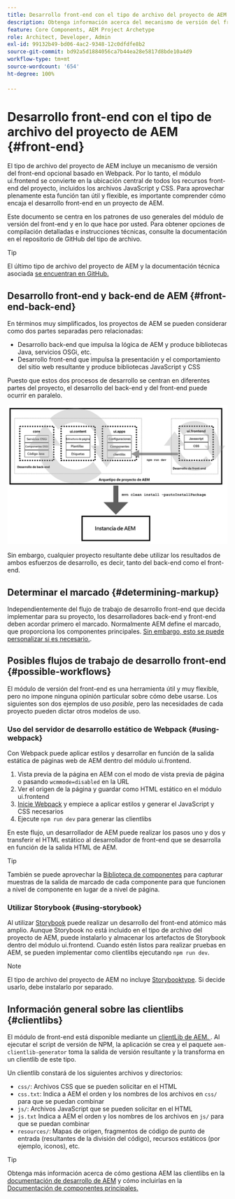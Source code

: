 ```yaml
---
title: Desarrollo front-end con el tipo de archivo del proyecto de AEM
description: Obtenga información acerca del mecanismo de versión del front-end opcional del tipo de archivo del proyecto de AEM basado en Webpack.
feature: Core Components, AEM Project Archetype
role: Architect, Developer, Admin
exl-id: 99132b49-bd06-4ac2-9348-12c0dfdfe8b2
source-git-commit: bd92a5d1884056ca7b44ea28e5817d8bde10a4d9
workflow-type: tm+mt
source-wordcount: '654'
ht-degree: 100%

---
```



# Desarrollo front-end con el tipo de archivo del proyecto de AEM {#front-end}

El tipo de archivo del proyecto de AEM incluye un mecanismo de versión del front-end opcional basado en Webpack. Por lo tanto, el módulo ui.frontend se convierte en la ubicación central de todos los recursos front-end del proyecto, incluidos los archivos JavaScript y CSS. Para aprovechar plenamente esta función tan útil y flexible, es importante comprender cómo encaja el desarrollo front-end en un proyecto de AEM.

Este documento se centra en los patrones de uso generales del módulo de versión del front-end y en lo que hace por usted. Para obtener opciones de compilación detalladas e instrucciones técnicas, consulte la documentación en el repositorio de GitHub del tipo de archivo.

>[!TIP]
>
>El último tipo de archivo del proyecto de AEM y la documentación técnica asociada [se encuentran en GitHub.](https://github.com/adobe/aem-project-archetype)

## Desarrollo front-end y back-end de AEM {#front-end-back-end}

En términos muy simplificados, los proyectos de AEM se pueden considerar como dos partes separadas pero relacionadas:

* Desarrollo back-end que impulsa la lógica de AEM y produce bibliotecas Java, servicios OSGi, etc.
* Desarrollo front-end que impulsa la presentación y el comportamiento del sitio web resultante y produce bibliotecas JavaScript y CSS

Puesto que estos dos procesos de desarrollo se centran en diferentes partes del proyecto, el desarrollo del back-end y del front-end puede ocurrir en paralelo.

![diagrama del flujo de trabajo de front-end](/help/assets/front-end-flow.png)

Sin embargo, cualquier proyecto resultante debe utilizar los resultados de ambos esfuerzos de desarrollo, es decir, tanto del back-end como el front-end.

## Determinar el marcado {#determining-markup}

Independientemente del flujo de trabajo de desarrollo front-end que decida implementar para su proyecto, los desarrolladores back-end y front-end deben acordar primero el marcado. Normalmente AEM define el marcado, que proporciona los componentes principales. [Sin embargo, esto se puede personalizar si es necesario.](/help/developing/customizing.md#customizing-the-markup).

## Posibles flujos de trabajo de desarrollo front-end {#possible-workflows}

El módulo de versión del front-end es una herramienta útil y muy flexible, pero no impone ninguna opinión particular sobre cómo debe usarse. Los siguientes son dos ejemplos de uso *posible*, pero las necesidades de cada proyecto pueden dictar otros modelos de uso.

### Uso del servidor de desarrollo estático de Webpack {#using-webpack}

Con Webpack puede aplicar estilos y desarrollar en función de la salida estática de páginas web de AEM dentro del módulo ui.frontend.

1. Vista previa de la página en AEM con el modo de vista previa de página o pasando `wcmmode=disabled` en la URL
1. Ver el origen de la página y guardar como HTML estático en el módulo ui.frontend
1. [Inicie Webpack](#webpack-dev-server) y empiece a aplicar estilos y generar el JavaScript y CSS necesarios
1. Ejecute `npm run dev` para generar las clientlibs

En este flujo, un desarrollador de AEM puede realizar los pasos uno y dos y transferir el HTML estático al desarrollador de front-end que se desarrolla en función de la salida HTML de AEM.

>[!TIP]
>
>También se puede aprovechar la [Biblioteca de componentes](https://adobe.com/go/aem_cmp_library_es) para capturar muestras de la salida de marcado de cada componente para que funcionen a nivel de componente en lugar de a nivel de página.

### Utilizar Storybook {#using-storybook}

Al utilizar [Storybook](https://storybook.js.org) puede realizar un desarrollo del front-end atómico más amplio. Aunque Storybook no está incluido en el tipo de archivo del proyecto de AEM, puede instalarlo y almacenar los artefactos de Storybook dentro del módulo ui.frontend. Cuando estén listos para realizar pruebas en AEM, se pueden implementar como clientlibs ejecutando `npm run dev`.

>[!NOTE]
>
>El tipo de archivo del proyecto de AEM no incluye [Storybooktype](https://storybook.js.org). Si decide usarlo, debe instalarlo por separado.

## Información general sobre las clientlibs {#clientlibs}

El módulo de front-end está disponible mediante un [clientLib de AEM. ](https://experienceleague.adobe.com/docs/experience-manager-cloud-service/implementing/developing/full-stack/clientlibs.html?lang=es). Al ejecutar el script de versión de NPM, la aplicación se crea y el paquete `aem-clientlib-generator` toma la salida de versión resultante y la transforma en un clientlib de este tipo.

Un clientlib constará de los siguientes archivos y directorios:

* `css/`: Archivos CSS que se pueden solicitar en el HTML
* `css.txt`: Indica a AEM el orden y los nombres de los archivos en `css/` para que se puedan combinar
* `js/`: Archivos JavaScript que se pueden solicitar en el HTML
* `js.txt` Indica a AEM el orden y los nombres de los archivos en `js/` para que se puedan combinar
* `resources/`: Mapas de origen, fragmentos de código de punto de entrada (resultantes de la división del código), recursos estáticos (por ejemplo, iconos), etc.

>[!TIP]
>
>Obtenga más información acerca de cómo gestiona AEM las clientlibs en la [documentación de desarrollo de AEM](https://experienceleague.adobe.com/docs/experience-manager-cloud-service/implementing/developing/full-stack/clientlibs.html?lang=es) y cómo incluirlas en la [Documentación de componentes principales.](/help/developing/including-clientlibs.md)
